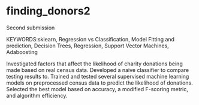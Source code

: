 # finding_donors2
Second submission

KEYWORDS:sklearn, Regression vs Classification, Model Fitting and prediction, Decision Trees, Regression, Support Vector Machines, 
Adaboosting

Investigated factors that affect the likelihood of charity donations being made based on real census data. Developed a naive classifier 
to compare testing results to. Trained and tested several supervised machine learning models on preprocessed census data to predict the 
likelihood of donations. Selected the best model based on accuracy, a modified F-scoring metric, and algorithm efficiency.

